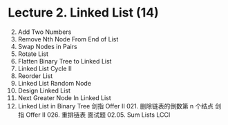 # Lecture 2. Linked List (14)

0002. Add Two Numbers
0019. Remove Nth Node From End of List
0024. Swap Nodes in Pairs
0061. Rotate List
0114. Flatten Binary Tree to Linked List
0142. Linked List Cycle II
0143. Reorder List
0382. Linked List Random Node
0707. Design Linked List
1019. Next Greater Node In Linked List
1367. Linked List in Binary Tree
剑指 Offer II 021. 删除链表的倒数第 n 个结点
剑指 Offer II 026. 重排链表
面试题 02.05. Sum Lists LCCI

